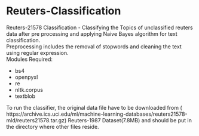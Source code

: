 # Reuters-Classification
Reuters-21578 Classification - Classifying the Topics of unclassified reuters data after pre processing and applying Naive Bayes algorithm for text classification.
<br>
Preprocessing includes the removal of stopwords and cleaning the text using regular expression.
<br>
Modules Required:
<ul>
  <li>bs4</li>
  <li>openpyxl</li>
  <li>re</li>
  <li>nltk.corpus</li>
  <li>textblob</li>
</ul>
<p>To run the classifier, the original data file have to be downloaded from ( https://archive.ics.uci.edu/ml/machine-learning-databases/reuters21578-mld/reuters21578.tar.gz) Reuters-1987 Dataset(7.8MB) and should be put in the directory where other files reside.</p>
